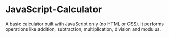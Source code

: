 # JavaScript-Calculator
A basic calculator built with JavaScript only (no HTML or CSS). It performs operations like addition, subtraction, multiplication, division and modulus. 
